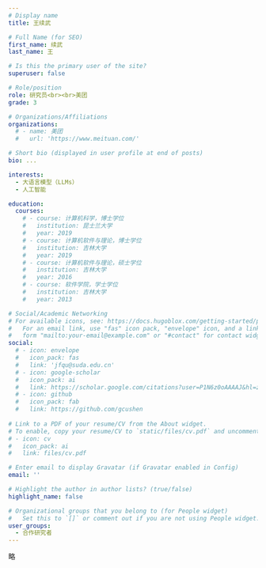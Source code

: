 ```yaml
---
# Display name
title: 王续武

# Full Name (for SEO)
first_name: 续武
last_name: 王

# Is this the primary user of the site?
superuser: false

# Role/position
role: 研究员<br><br>美团
grade: 3

# Organizations/Affiliations
organizations:
  # - name: 美团
  #   url: 'https://www.meituan.com/'

# Short bio (displayed in user profile at end of posts)
bio: ...

interests:
  - 大语言模型（LLMs）
  - 人工智能

education:
  courses:
    # - course: 计算机科学，博士学位
    #   institution: 昆士兰大学
    #   year: 2019
    # - course: 计算机软件与理论，博士学位
    #   institution: 吉林大学
    #   year: 2019
    # - course: 计算机软件与理论，硕士学位
    #   institution: 吉林大学
    #   year: 2016
    # - course: 软件学院，学士学位
    #   institution: 吉林大学
    #   year: 2013

# Social/Academic Networking
# For available icons, see: https://docs.hugoblox.com/getting-started/page-builder/#icons
#   For an email link, use "fas" icon pack, "envelope" icon, and a link in the
#   form "mailto:your-email@example.com" or "#contact" for contact widget.
social:
  # - icon: envelope
  #   icon_pack: fas
  #   link: 'jfqu@suda.edu.cn'
  # - icon: google-scholar
  #   icon_pack: ai
  #   link: https://scholar.google.com/citations?user=P1N6z0oAAAAJ&hl=zh-CN&oi=ao
  # - icon: github
  #   icon_pack: fab
  #   link: https://github.com/gcushen
  
# Link to a PDF of your resume/CV from the About widget.
# To enable, copy your resume/CV to `static/files/cv.pdf` and uncomment the lines below.
# - icon: cv
#   icon_pack: ai
#   link: files/cv.pdf

# Enter email to display Gravatar (if Gravatar enabled in Config)
email: ''

# Highlight the author in author lists? (true/false)
highlight_name: false

# Organizational groups that you belong to (for People widget)
#   Set this to `[]` or comment out if you are not using People widget.
user_groups:
  - 合作研究者
---
```


略